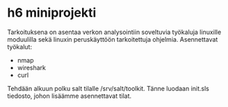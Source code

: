 # h6 miniprojekti

Tarkoituksena on asentaa verkon analysointiin soveltuvia työkaluja linuxille moduulilla sekä linuxin peruskäyttöön tarkoitettuja ohjelmia.
Asennettavat työkalut:
- nmap
- wireshark
- curl

Tehdään alkuun polku salt tilalle /srv/salt/toolkit. Tänne luodaan init.sls tiedosto, johon lisäämme asennettavat tilat.
